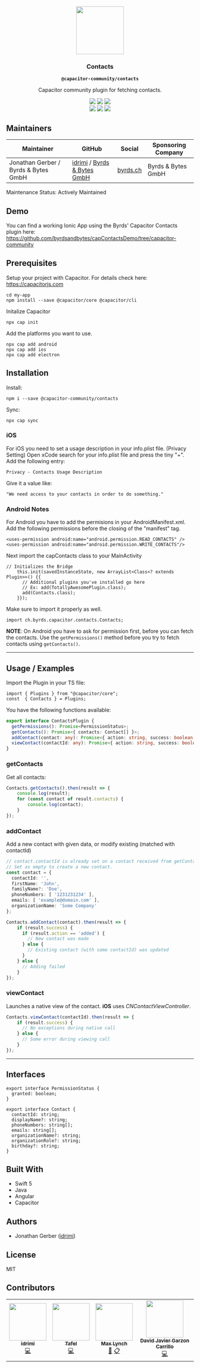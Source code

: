 <p align="center"><br><img src="https://user-images.githubusercontent.com/236501/85893648-1c92e880-b7a8-11ea-926d-95355b8175c7.png" width="128" height="128" /></p>

<h3 align="center">Contacts</h3>
<p align="center"><strong><code>@capacitor-community/contacts</code></strong></p>
<p align="center">
  Capacitor community plugin for fetching contacts.
</p>

<p align="center">
  <img src="https://img.shields.io/maintenance/yes/2020?style=flat-square" />
  <a href="https://github.com/capacitor-community/contacts/actions?query=workflow%3A%22Test+and+Build+Plugin%22"><img src="https://img.shields.io/github/workflow/status/capacitor-community/contacts/Test%20and%20Build%20Plugin?style=flat-square" /></a>
  <a href="https://www.npmjs.com/package/@capacitor-community/contacts"><img src="https://img.shields.io/npm/l/@capacitor-community/contacts?style=flat-square" /></a>
<br>
  <a href="https://www.npmjs.com/package/@capacitor-community/contacts"><img src="https://img.shields.io/npm/dw/@capacitor-community/contacts?style=flat-square" /></a>
  <a href="https://www.npmjs.com/package/@capacitor-community/contacts"><img src="https://img.shields.io/npm/v/@capacitor-community/contacts?style=flat-square" /></a>
  <!-- ALL-CONTRIBUTORS-BADGE:START - Do not remove or modify this section -->
<a href="#contributors-"><img src="https://img.shields.io/badge/all_contributors-4-orange.svg?style=flat-square" /></a>
<!-- ALL-CONTRIBUTORS-BADGE:END -->


## Maintainers

| Maintainer                           | GitHub                                                                                       | Social                       | Sponsoring Company |
| ------------------------------------ | -------------------------------------------------------------------------------------------- | ---------------------------- | ------------------ |
| Jonathan Gerber / Byrds & Bytes GmbH | [idrimi](https://github.com/idrimi) / [Byrds & Bytes GmbH](https://github.com/byrdsandbytes) | [byrds.ch](https://byrds.ch) | Byrds & Bytes GmbH |

Maintenance Status: Actively Maintained

## Demo

You can find a working Ionic App using the Byrds' Capacitor Contacts plugin here:
https://github.com/byrdsandbytes/capContactsDemo/tree/capacitor-community

## Prerequisites

Setup your project with Capacitor. For details check here: https://capacitorjs.com

```
cd my-app
npm install --save @capacitor/core @capacitor/cli
```

Initalize Capacitor

```
npx cap init
```

Add the platforms you want to use.

```
npx cap add android
npx cap add ios
npx cap add electron
```

## Installation

Install:

```
npm i --save @capacitor-community/contacts
```

Sync:

```
npx cap sync
```

### iOS

For iOS you need to set a usage description in your info.plist file. (Privacy Setting)
Open xCode search for your info.plist file and press the tiny "+". Add the following entry:

```
Privacy - Contacts Usage Description
```

Give it a value like:

```
"We need access to your contacts in order to do something."
```

### Android Notes

For Android you have to add the permisions in your AndroidManifest.xml. Add the following permissions before the closing of the "manifest" tag.

```
<uses-permission android:name="android.permission.READ_CONTACTS" />
<uses-permission android:name="android.permission.WRITE_CONTACTS"/>
```

Next import the capContacts class to your MainActivity

```
// Initializes the Bridge
    this.init(savedInstanceState, new ArrayList<Class<? extends Plugin>>() {{
      // Additional plugins you've installed go here
      // Ex: add(TotallyAwesomePlugin.class);
      add(Contacts.class);
    }});
```

Make sure to import it properly as well.

```
import ch.byrds.capacitor.contacts.Contacts;
```

**NOTE**: On Android you have to ask for permission first, before you can fetch the contacts. Use the `getPermissions()` method before you try to fetch contacts using `getContacts()`.

---
## Usage / Examples

Import the Plugin in your TS file:
```
import { Plugins } from "@capacitor/core";
const  { Contacts } = Plugins;
```

You have the following functions available:
```typescript
export interface ContactsPlugin {
  getPermissions(): Promise<PermissionStatus>;
  getContacts(): Promise<{ contacts: Contact[] }>;
  addContact(contact: any): Promise<{ action: string, success: boolean }>;
  viewContact(contactId: any): Promise<{ action: string, success: boolean }>;
}
```

### getContacts

Get all contacts:
```typescript
Contacts.getContacts().then(result => {
    console.log(result);
    for (const contact of result.contacts) {
        console.log(contact);
    }
});
```

### addContact

Add a new contact with given data, or modify existing (matched with contactId)
```typescript
// contact.contactId is already set on a contact received from getContacts().
// Set as empty to create a new contact.
const contact = {
  contactId: '', 
  firstName: 'John',
  familyName?: 'Doe',
  phoneNumbers: [ '1231231234' ],
  emails: [ 'example@domain.com' ],
  organizationName: 'Some Company'
};

Contacts.addContact(contact).then(result => {
    if (result.success) {
      if (result.action == 'added') {
        // New contact was made
      } else {
        // Existing contact (with same contactId) was updated
      }
    } else {
      // Adding failed
    }
});
```

### viewContact
Launches a native view of the contact. __iOS__ uses _CNContactViewController_.
```typescript
Contacts.viewContact(contactId).then(result => {
    if (result.success) {
      // No exceptions during native call
    } else {
      // Some error during viewing call
    }
});
```

---
## Interfaces

```
export interface PermissionStatus {
  granted: boolean;
}

export interface Contact {
  contactId: string;
  displayName?: string;
  phoneNumbers: string[];
  emails: string[];
  organizationName?: string;
  organizationRole?: string;
  birthday?: string;
}
```

## Built With

- Swift 5
- Java
- Angular
- Capacitor

## Authors

- Jonathan Gerber ([idrimi](https://github.com/idrimi))

## License

MIT

## Contributors

<!-- ALL-CONTRIBUTORS-LIST:START - Do not remove or modify this section -->
<!-- prettier-ignore-start -->
<!-- markdownlint-disable -->
<table>
  <tr>
    <td align="center"><a href="https://github.com/Idrimi"><img src="https://avatars0.githubusercontent.com/u/24573405?v=4?s=100" width="100px;" alt=""/><br /><sub><b>idrimi</b></sub></a><br /><a href="https://github.com/idrimi (Jonathan Gerber)/contacts/commits?author=Idrimi" title="Code">💻</a></td>
    <td align="center"><a href="https://github.com/tafelnl"><img src="https://avatars2.githubusercontent.com/u/35837839?v=4?s=100" width="100px;" alt=""/><br /><sub><b>Tafel</b></sub></a><br /><a href="https://github.com/idrimi (Jonathan Gerber)/contacts/commits?author=tafelnl" title="Code">💻</a></td>
    <td align="center"><a href="http://ionicframework.com/"><img src="https://avatars3.githubusercontent.com/u/11214?v=4?s=100" width="100px;" alt=""/><br /><sub><b>Max Lynch</b></sub></a><br /><a href="https://github.com/idrimi (Jonathan Gerber)/contacts/commits?author=mlynch" title="Documentation">📖</a> <a href="#eventOrganizing-mlynch" title="Event Organizing">📋</a></td>
    <td align="center"><a href="https://github.com/david-garzon-adl"><img src="https://avatars0.githubusercontent.com/u/45822796?v=4?s=100" width="100px;" alt=""/><br /><sub><b>David Javier Garzon Carrillo</b></sub></a><br /><a href="https://github.com/idrimi (Jonathan Gerber)/contacts/commits?author=david-garzon-adl" title="Code">💻</a></td>
  </tr>
</table>

<!-- markdownlint-enable -->
<!-- prettier-ignore-end -->

<!-- ALL-CONTRIBUTORS-LIST:END -->
<!-- prettier-ignore -->
<!-- ALL-CONTRIBUTORS-LIST:END -->
